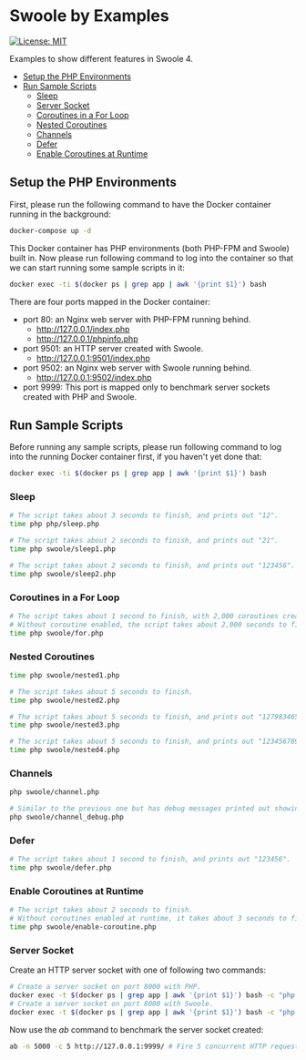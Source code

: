 # Swoole by Examples

[![License: MIT](https://img.shields.io/badge/License-MIT-yellow.svg)](https://github.com/deminy/swoole-by-examples/blob/master/LICENSE.txt)

Examples to show different features in Swoole 4.

* [Setup the PHP Environments](#setup-the-php-environments)
* [Run Sample Scripts](#run-sample-scripts)
   * [Sleep](#sleep)
   * [Server Socket](#server-socket)
   * [Coroutines in a For Loop](#coroutines-in-a-for-loop)
   * [Nested Coroutines](#nested-coroutines)
   * [Channels](#channels)
   * [Defer](#defer)
   * [Enable Coroutines at Runtime](#enable-coroutines-at-runtime)

## Setup the PHP Environments

First, please run the following command to have the Docker container running in the background:

```bash
docker-compose up -d
```

This Docker container has PHP environments (both PHP-FPM and Swoole) built in. Now please run following command to log
into the container so that we can start running some sample scripts in it:

```bash
docker exec -ti $(docker ps | grep app | awk '{print $1}') bash
```

There are four ports mapped in the Docker container:

* port 80: an Nginx web server with PHP-FPM running behind.
    * http://127.0.0.1/index.php
    * http://127.0.0.1/phpinfo.php
* port 9501: an HTTP server created with Swoole.
    * http://127.0.0.1:9501/index.php
* port 9502: an Nginx web server with Swoole running behind.
    * http://127.0.0.1:9502/index.php
* port 9999: This port is mapped only to benchmark server sockets created with PHP and Swoole.

## Run Sample Scripts

Before running any sample scripts, please run following command to log into the running Docker container first, if you
haven't yet done that:

```bash
docker exec -ti $(docker ps | grep app | awk '{print $1}') bash
```

### Sleep

```bash
# The script takes about 3 seconds to finish, and prints out "12".
time php php/sleep.php

# The script takes about 2 seconds to finish, and prints out "21".
time php swoole/sleep1.php

# The script takes about 2 seconds to finish, and prints out "123456".
time php swoole/sleep2.php
```

### Coroutines in a For Loop

```bash
# The script takes about 1 second to finish, with 2,000 coroutines created.
# Without coroutine enabled, the script takes about 2,000 seconds to finish.
time php swoole/for.php
```

### Nested Coroutines

```bash
time php swoole/nested1.php

# The script takes about 5 seconds to finish.
time php swoole/nested2.php

# The script takes about 5 seconds to finish, and prints out "127983465".
time php swoole/nested3.php

# The script takes about 5 seconds to finish, and prints out "123456789".
time php swoole/nested4.php
```

### Channels

```bash
php swoole/channel.php

# Similar to the previous one but has debug messages printed out showing # of active coroutines.
php swoole/channel_debug.php
```

### Defer

```bash
# The script takes about 1 second to finish, and prints out "123456".
time php swoole/defer.php
```

### Enable Coroutines at Runtime

```bash
# The script takes about 2 seconds to finish.
# Without coroutines enabled at runtime, it takes about 3 seconds to finish.
time php swoole/enable-coroutine.php
```

### Server Socket

Create an HTTP server socket with one of following two commands:

```bash
# Create a server socket on port 8000 with PHP.
docker exec -t $(docker ps | grep app | awk '{print $1}') bash -c "php php/socket.php"
# Create a server socket on port 8000 with Swoole.
docker exec -t $(docker ps | grep app | awk '{print $1}') bash -c "php swoole/socket.php"
```

Now use the _ab_ command to benchmark the server socket created:

```bash
ab -n 5000 -c 5 http://127.0.0.1:9999/ # Fire 5 concurrent HTTP requests.
```
